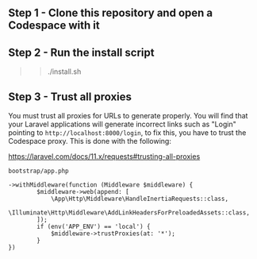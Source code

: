 ## Step 1 - Clone this repository and open a Codespace with it

## Step 2 - Run the install script

>> ./install.sh

## Step 3 - Trust all proxies

You must trust all proxies for URLs to generate properly. You will find that your Laravel applications will generate incorrect links such as "Login" pointing to `http://localhost:8000/login`, to fix this, you have to trust the Codespace proxy. This is done with the following:

https://laravel.com/docs/11.x/requests#trusting-all-proxies

`bootstrap/app.php`
```
->withMiddleware(function (Middleware $middleware) {
        $middleware->web(append: [
            \App\Http\Middleware\HandleInertiaRequests::class,
            \Illuminate\Http\Middleware\AddLinkHeadersForPreloadedAssets::class,
        ]);
        if (env('APP_ENV') == 'local') {
            $middleware->trustProxies(at: '*');
        }
})
```
